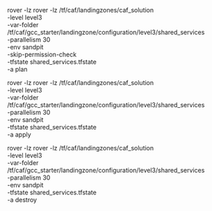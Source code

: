 
rover -lz rover -lz /tf/caf/landingzones/caf_solution \
-level level3 \
-var-folder /tf/caf/gcc_starter/landingzone/configuration/level3/shared_services \
-parallelism 30 \
-env sandpit \
-skip-permission-check \
-tfstate shared_services.tfstate \
-a plan

rover -lz rover -lz /tf/caf/landingzones/caf_solution \
-level level3 \
-var-folder /tf/caf/gcc_starter/landingzone/configuration/level3/shared_services \
-parallelism 30 \
-env sandpit \
-tfstate shared_services.tfstate \
-a apply

rover -lz rover -lz /tf/caf/landingzones/caf_solution \
-level level3 \
-var-folder /tf/caf/gcc_starter/landingzone/configuration/level3/shared_services \
-parallelism 30 \
-env sandpit \
-tfstate shared_services.tfstate \
-a destroy
